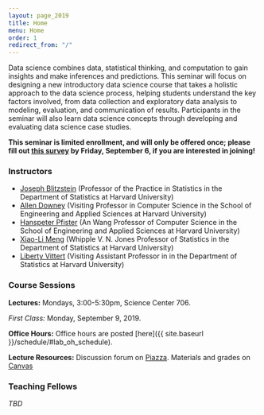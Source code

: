 ```yaml
---
layout: page_2019
title: Home
menu: Home
order: 1
redirect_from: "/"
---
```


Data science combines data, statistical thinking, and computation to gain insights and make inferences and predictions. This seminar will focus on designing a new introductory data science course that takes a holistic approach to the data science process, helping students understand the key factors involved, from data collection and exploratory data analysis to modeling, evaluation, and communication of results. Participants in the seminar will also learn data science concepts through developing and evaluating data science case studies.

**This seminar is limited enrollment, and will only be offered once; please fill out [this survey](https://docs.google.com/forms/d/e/1FAIpQLSci5dnSypW6J7mNuCdlXb16Pu2-lTD_7XMFT9YjFu7SBcxdRQ/viewform?usp=sf_link) by Friday, September 6, if you are interested in joining!**


### Instructors

- [Joseph Blitzstein](http://www.people.fas.harvard.edu/~blitz/Site/Home.html) (Professor of the Practice in Statistics in the Department of Statistics at Harvard University)
- [Allen Downey](http://www.allendowney.com/wp/) (Visiting Professor in Computer Science in the School of Engineering and Applied Sciences at Harvard University)
- [Hanspeter Pfister](http://vcg.seas.harvard.edu/people/hanspeter-pfister) (An Wang Professor of Computer Science in the School of Engineering and Applied Sciences at Harvard University)
- [Xiao-Li Meng](https://statistics.fas.harvard.edu/people/xiao-li-meng) (Whipple V. N. Jones Professor of Statistics in the Department of Statistics at Harvard University)
- [Liberty Vittert](https://olin.wustl.edu/EN-US/Faculty-Research/Faculty/Pages/FacultyDetail.aspx?username=liberty.vittert) (Visiting Assistant Professor in in the Department of Statistics at Harvard University)


### Course Sessions

**Lectures:**
Mondays, 3:00-5:30pm, Science Center 706.

*First Class:*
Monday, September 9, 2019.

**Office Hours:**
Office hours are posted [here]({{ site.baseurl }}/schedule/#lab_oh_schedule).

**Lecture Resources:**
Discussion forum on [Piazza](https://piazza.com/harvard/fall2019/stat250/home).
Materials and grades on [Canvas](https://canvas.harvard.edu/courses/61741)


### Teaching Fellows

*TBD*
